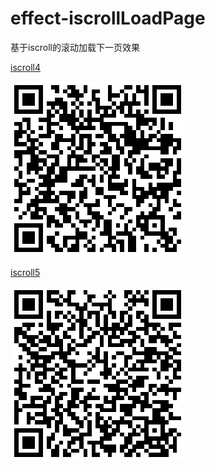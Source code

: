 # effect-iscrollLoadPage

基于iscroll的滚动加载下一页效果

[iscroll4](http://iq9891.github.io/effect-iscrollLoadPage/iscroll4/)


[![iscroll4](code1.png)](http://iq9891.github.io/effect-iscrollLoadPage/iscroll4/)

[iscroll5](http://iq9891.github.io/effect-iscrollLoadPage/iscroll5/)


[![iscroll5](code2.png)](http://iq9891.github.io/effect-iscrollLoadPage/iscroll5/)